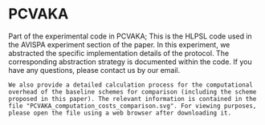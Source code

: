 # PCVAKA
Part of the experimental code in PCVAKA; 
This is the HLPSL code used in the AVISPA experiment section of the paper. 
In this experiment, we abstracted the specific implementation details of the protocol. 
The corresponding abstraction strategy is documented within the code. 
If you have any questions, please contact us by our email.
~~~~~~~~~~~~~~~~~~~~~~~~~~~~~~~~~~~~~~~~~~~~~~~~~~~~~~~~~~~~~~~~~~~~~~~~~~~~~~~~~~~~~~~~~~~~~~~~~~~~~~~~~~~~~~~~~~~~~
We also provide a detailed calculation process for the computational overhead of the baseline schemes for comparison (including the scheme proposed in this paper). The relevant information is contained in the file "PCVAKA_computation_costs_comparison.svg". For viewing purposes, please open the file using a web browser after downloading it.
